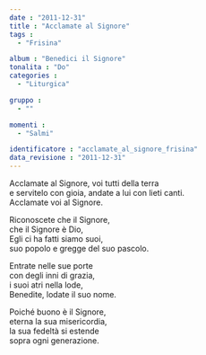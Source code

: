 ```yaml
---
date : "2011-12-31"
title : "Acclamate al Signore"
tags : 
  - "Frisina"

album : "Benedici il Signore"
tonalita : "Do"
categories : 
  - "Liturgica"

gruppo : 
  - ""

momenti : 
  - "Salmi"

identificatore : "acclamate_al_signore_frisina"
data_revisione : "2011-12-31"
---
```

  
  
  
Acclamate al Signore, voi tutti della terra  
e servitelo con gioia, andate a lui con lieti canti.  
Acclamate voi   al Signore.  
  
  
  
Riconoscete che il Signore,  
che il Signore è Dio,  
Egli ci ha fatti siamo suoi,  
suo popolo e gregge del suo pascolo.  
  
  
  
  
Entrate nelle sue porte  
con degli inni di grazia,  
i suoi atri nella lode,  
Benedite, lodate il suo nome.  
  
  
  
  
Poiché buono è il Signore,  
eterna la sua misericordia,  
la sua fedeltà si estende  
sopra ogni generazione.  
  
  
  
